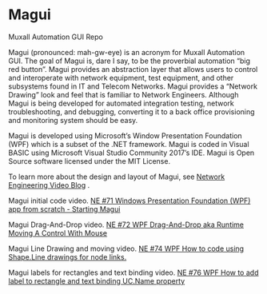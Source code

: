 # Magui
Muxall Automation GUI Repo

Magui (pronounced: mah-gw-eye) is an acronym for Muxall Automation GUI.  The goal of Magui is, dare I say, to be the proverbial automation “big red button”.  Magui provides an abstraction layer that allows users to control and interoperate with network equipment, test equipment, and other subsystems found in IT and Telecom Networks.  Magui provides a “Network Drawing” look and feel that is familiar to Network Engineers.  Although Magui is being developed for automated integration testing, network troubleshooting, and debugging, converting it to a back office provisioning and monitoring system should be easy.

Magui is developed using Microsoft’s Window Presentation Foundation (WPF) which is a subset of the .NET framework.  Magui is coded in Visual BASIC using Microsoft Visual Studio Community 2017’s IDE.  Magui is Open Source software licensed under the MIT License.

To learn more about the design and layout of Magui, see <a href="https://www.youtube.com/c/NetworkEngineeringVideoBlog">Network Engineering Video Blog</a> .

Magui initial code video. <a href="https://youtu.be/H5nAhSlopvg">NE #71 Windows Presentation Foundation (WPF) app from scratch - Starting Magui</a>

Magui Drag-And-Drop video. <a href="https://youtu.be/H5nAhSlopvg">NE #72 WPF Drag-And-Drop aka Runtime Moving A Control With Mouse</a>

Magui Line Drawing and moving video. <a href="https://youtu.be/TttQkCQ_8ms">NE #74 WPF How to code using Shape.Line drawings for node links.</a>

Magui labels for rectangles and text binding video. <a href="https://youtu.be/KneRGrq2OrU">NE #76 WPF How to add label to rectangle and text binding UC.Name property</a>
